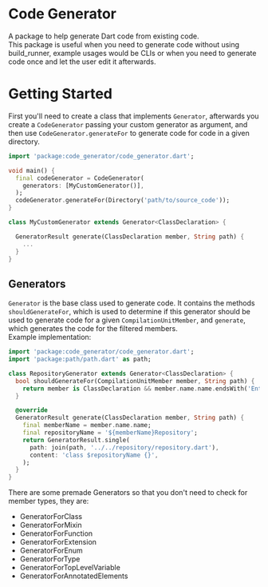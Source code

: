 # Code Generator

A package to help generate Dart code from existing code.<br>
This package is useful when you need to generate code without using build_runner, example usages would be CLIs or when you need to generate code once and let the user edit it afterwards.

# Getting Started

First you'll need to create a class that implements `Generator`, afterwards you create a `CodeGenerator` passing your custom generator as argument, and then use `CodeGenerator.generateFor` to generate code for code in a given directory.

```dart
import 'package:code_generator/code_generator.dart';

void main() {
  final codeGenerator = CodeGenerator(
    generators: [MyCustomGenerator()],
  );
  codeGenerator.generateFor(Directory('path/to/source_code'));
}

class MyCustomGenerator extends Generator<ClassDeclaration> {

  GeneratorResult generate(ClassDeclaration member, String path) {
    ...
  }
}
```

## Generators

`Generator` is the base class used to generate code. It contains the methods `shouldGenerateFor`, which is used to determine if this generator should be used to generate code for a given `CompilationUnitMember`, and `generate`, which generates the code for the filtered members.<br>
Example implementation:

```dart
import 'package:code_generator/code_generator.dart';
import 'package:path/path.dart' as path;

class RepositoryGenerator extends Generator<ClassDeclaration> {
  bool shouldGenerateFor(CompilationUnitMember member, String path) {
    return member is ClassDeclaration && member.name.name.endsWith('Entity');
  }

  @override
  GeneratorResult generate(ClassDeclaration member, String path) {
    final memberName = member.name.name;
    final repositoryName = '${memberName}Repository';
    return GeneratorResult.single(
      path: join(path, '../../repository/repository.dart'),
      content: 'class $repositoryName {}',
    );
  }
}
```

There are some premade Generators so that you don't need to check for member types, they are:

- GeneratorForClass
- GeneratorForMixin
- GeneratorForFunction
- GeneratorForExtension
- GeneratorForEnum
- GeneratorForType
- GeneratorForTopLevelVariable
- GeneratorForAnnotatedElements
